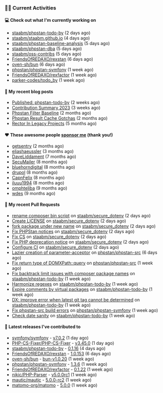 ### 👨‍💻 Current Activities


#### 💻 Check out what I'm currently working on

- [staabm/phpstan-todo-by](https://github.com/staabm/phpstan-todo-by) (2 days ago)
- [staabm/staabm.github.io](https://github.com/staabm/staabm.github.io) (4 days ago)
- [staabm/phpstan-baseline-analysis](https://github.com/staabm/phpstan-baseline-analysis) (5 days ago)
- [staabm/phpstan-dba](https://github.com/staabm/phpstan-dba) (5 days ago)
- [staabm/oss-contribs](https://github.com/staabm/oss-contribs) (5 days ago)
- [FriendsOfREDAXO/rexstan](https://github.com/FriendsOfREDAXO/rexstan) (6 days ago)
- [oven-sh/bun](https://github.com/oven-sh/bun) (6 days ago)
- [phpstan/phpstan-symfony](https://github.com/phpstan/phpstan-symfony) (1 week ago)
- [FriendsOfREDAXO/rexfactor](https://github.com/FriendsOfREDAXO/rexfactor) (1 week ago)
- [parker-codes/todo_by](https://github.com/parker-codes/todo_by) (1 week ago)


#### 📜 My recent blog posts

- [Published: phpstan-todo-by](https://staabm.github.io/2023/12/17/phpstan-todo-by-published.html) (2 weeks ago)
- [Contribution Summary 2023](https://staabm.github.io/2023/12/07/contribution-summary-2023.html) (3 weeks ago)
- [Phpstan Filter Baseline](https://staabm.github.io/2023/10/30/phpstan-filter-baseline.html) (2 months ago)
- [Phpstan Result Cache Gotchas](https://staabm.github.io/2023/10/21/phpstan-result-cache-gotchas.html) (2 months ago)
- [Rector In Legacy Projects](https://staabm.github.io/2023/07/23/rector-in-legacy-projects.html) (5 months ago)


#### ❤️ These awesome people [sponsor me](https://github.com/sponsors/staabm) (thank you!)

- [getsentry](https://github.com/getsentry) (2 months ago)
- [eliashaeussler](https://github.com/eliashaeussler) (3 months ago)
- [DaveLiddament](https://github.com/DaveLiddament) (7 months ago)
- [SecuMailer](https://github.com/SecuMailer) (8 months ago)
- [bluehorndigital](https://github.com/bluehorndigital) (8 months ago)
- [drupol](https://github.com/drupol) (8 months ago)
- [CapnFelix](https://github.com/CapnFelix) (8 months ago)
- [iluuu1994](https://github.com/iluuu1994) (8 months ago)
- [omphteliba](https://github.com/omphteliba) (9 months ago)
- [wdes](https://github.com/wdes) (9 months ago)


#### 🔨 My recent Pull Requests

- [rename composer bin script](https://github.com/staabm/secure_dotenv/pull/8) on [staabm/secure_dotenv](https://github.com/staabm/secure_dotenv) (2 days ago)
- [Create LICENSE](https://github.com/staabm/secure_dotenv/pull/7) on [staabm/secure_dotenv](https://github.com/staabm/secure_dotenv) (2 days ago)
- [fork package under new name](https://github.com/staabm/secure_dotenv/pull/6) on [staabm/secure_dotenv](https://github.com/staabm/secure_dotenv) (2 days ago)
- [Fix PHPStan notices](https://github.com/staabm/secure_dotenv/pull/5) on [staabm/secure_dotenv](https://github.com/staabm/secure_dotenv) (2 days ago)
- [Fix CS](https://github.com/staabm/secure_dotenv/pull/4) on [staabm/secure_dotenv](https://github.com/staabm/secure_dotenv) (2 days ago)
- [Fix PHP deprecation notice](https://github.com/staabm/secure_dotenv/pull/3) on [staabm/secure_dotenv](https://github.com/staabm/secure_dotenv) (2 days ago)
- [Configure CI](https://github.com/staabm/secure_dotenv/pull/2) on [staabm/secure_dotenv](https://github.com/staabm/secure_dotenv) (2 days ago)
- [Lazier creation of parameter-acceptor](https://github.com/phpstan/phpstan-src/pull/2843) on [phpstan/phpstan-src](https://github.com/phpstan/phpstan-src) (6 days ago)
- [Fix return type of DOMXPath::query](https://github.com/phpstan/phpstan-src/pull/2842) on [phpstan/phpstan-src](https://github.com/phpstan/phpstan-src) (1 week ago)
- [Fix backtrack limit issues with composer package names](https://github.com/staabm/phpstan-todo-by/pull/46) on [staabm/phpstan-todo-by](https://github.com/staabm/phpstan-todo-by) (1 week ago)
- [Harmonize regexes](https://github.com/staabm/phpstan-todo-by/pull/45) on [staabm/phpstan-todo-by](https://github.com/staabm/phpstan-todo-by) (1 week ago)
- [Expire comments by virtual packages](https://github.com/staabm/phpstan-todo-by/pull/43) on [staabm/phpstan-todo-by](https://github.com/staabm/phpstan-todo-by) (1 week ago)
- [DX: improve error when latest git tag cannot be determined](https://github.com/staabm/phpstan-todo-by/pull/41) on [staabm/phpstan-todo-by](https://github.com/staabm/phpstan-todo-by) (1 week ago)
- [Fix phpstan-src build errors](https://github.com/phpstan/phpstan-symfony/pull/375) on [phpstan/phpstan-symfony](https://github.com/phpstan/phpstan-symfony) (1 week ago)
- [Check date sanity](https://github.com/staabm/phpstan-todo-by/pull/40) on [staabm/phpstan-todo-by](https://github.com/staabm/phpstan-todo-by) (1 week ago)


#### 🔭 Latest releases I've contributed to

- [symfony/symfony](https://github.com/symfony/symfony) - [v7.0.2](https://github.com/symfony/symfony/releases/tag/v7.0.2) (1 day ago)
- [PHP-CS-Fixer/PHP-CS-Fixer](https://github.com/PHP-CS-Fixer/PHP-CS-Fixer) - [v3.45.0](https://github.com/PHP-CS-Fixer/PHP-CS-Fixer/releases/tag/v3.45.0) (1 day ago)
- [staabm/phpstan-todo-by](https://github.com/staabm/phpstan-todo-by) - [0.1.16](https://github.com/staabm/phpstan-todo-by/releases/tag/0.1.16) (4 days ago)
- [FriendsOfREDAXO/rexstan](https://github.com/FriendsOfREDAXO/rexstan) - [1.0.153](https://github.com/FriendsOfREDAXO/rexstan/releases/tag/1.0.153) (6 days ago)
- [oven-sh/bun](https://github.com/oven-sh/bun) - [bun-v1.0.20](https://github.com/oven-sh/bun/releases/tag/bun-v1.0.20) (1 week ago)
- [phpstan/phpstan-symfony](https://github.com/phpstan/phpstan-symfony) - [1.3.6](https://github.com/phpstan/phpstan-symfony/releases/tag/1.3.6) (1 week ago)
- [FriendsOfREDAXO/rexfactor](https://github.com/FriendsOfREDAXO/rexfactor) - [0.1.22](https://github.com/FriendsOfREDAXO/rexfactor/releases/tag/0.1.22) (1 week ago)
- [nikic/PHP-Parser](https://github.com/nikic/PHP-Parser) - [v5.0.0rc1](https://github.com/nikic/PHP-Parser/releases/tag/v5.0.0rc1) (1 week ago)
- [mautic/mautic](https://github.com/mautic/mautic) - [5.0.0-rc2](https://github.com/mautic/mautic/releases/tag/5.0.0-rc2) (1 week ago)
- [matomo-org/matomo](https://github.com/matomo-org/matomo) - [5.0.0](https://github.com/matomo-org/matomo/releases/tag/5.0.0) (1 week ago)
